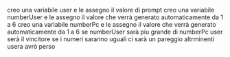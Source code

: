 creo una variabile user e le assegno il valore di prompt
creo una variabile numberUser e le assegno il valore che verrà generato automaticamente da 1 a 6
creo una variabile numberPc e le assegno il valore che verrà generato automaticamente da 1 a 6
se numberUser sarà piu grande di numberPc user serà il vincitore
se i numeri saranno uguali ci sarà un pareggio
altrminenti usera avrò perso 